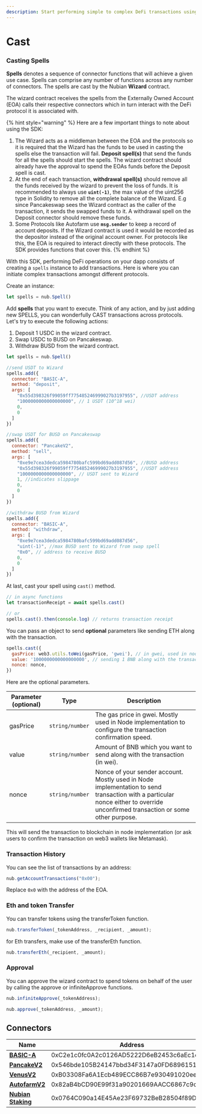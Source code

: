 ```yaml
---
description: Start performing simple to complex DeFi transactions using Javascript.
---
```


# Cast

### Casting Spells

**Spells** denotes a sequence of connector functions that will achieve a given use case. Spells can comprise any number of functions across any number of connectors. The spells are cast by the Nubian **Wizard** contract.&#x20;

The wizard contract receives the spells from the Externally Owned Account (EOA) calls their respective connectors which in turn interact with the DeFi protocol it is associated with.&#x20;

{% hint style="warning" %}
Here are a few important things to note about using the SDK:

1. The Wizard acts as a middleman between the EOA and the protocols so it is required that the Wizard has the funds to be used in casting the spells else the transaction will fail. **Deposit spell(s)** that send the funds for all the spells should start the spells. The wizard contract should already have the approval to spend the EOAs funds before the Deposit spell is cast.
2. At the end of each transaction, **withdrawal spell(s)** should remove all the funds received by the wizard to prevent the loss of funds. It is recommended to always use **`uint(-1)`**, the max value of the uint256 type in Solidity to remove all the complete balance of the Wizard. E.g since Pancakeswap sees the Wizard contract as the caller of the transaction, it sends the swapped funds to it. A withdrawal spell on the Deposit connector should remove these funds.
3. Some Protocols like Autofarm use **`msg.sender`** to keep a record of account deposits. If the Wizard contract is used it would be recorded as the depositor instead of the original account owner. For protocols like this, the EOA is required to interact directly with these protocols. The SDK provides functions that cover this.
{% endhint %}

With this SDK, performing DeFi operations on your dapp consists of creating a `spells` instance to add transactions. Here is where you can initiate complex transactions amongst different protocols.

Create an instance:

```javascript
let spells = nub.Spell()
```

Add **spells** that you want to execute. Think of any action, and by just adding new SPELLS, you can wonderfully CAST transactions across protocols. Let's try to execute the following actions:

1. Deposit 1 USDC in the wizard contract.
2. Swap USDC to BUSD on Pancakeswap.
3. Withdraw BUSD from the wizard contract.

```javascript
let spells = nub.Spell()

//send USDT to Wizard
spells.add({
  connector: "BASIC-A",
  method: "deposit",
  args: [
    "0x55d398326f99059ff775485246999027b3197955", //USDT address
    "1000000000000000000", // 1 USDT (10^18 wei)
    0,
    0
  ]
})

//swap USDT for BUSD on Pancakeswap
spells.add({
  connector: "PancakeV2",
  method: "sell",
  args: [
    "0xe9e7cea3dedca5984780bafc599bd69add087d56", //BUSD address
    "0x55d398326f99059ff775485246999027b3197955", //USDT address
    "1000000000000000000", // USDT sent to Wizard
    1, //indicates slippage
    0,
    0
  ]
})

//withdraw BUSD from Wizard
spells.add({
  connector: "BASIC-A",
  method: "withdraw",
  args: [
    "0xe9e7cea3dedca5984780bafc599bd69add087d56",
    "uint(-1)", //max BUSD sent to Wizard from swap spell
    "0x0", // address to receive BUSD
    0,
    0
  ]
})
```

At last, cast your spell using `cast()` method.

```javascript
// in async functions
let transactionReceipt = await spells.cast()

// or
spells.cast().then(console.log) // returns transaction receipt
```

You can pass an object to send **optional** parameters like sending ETH along with the transaction.

```js
spells.cast({
  gasPrice: web3.utils.toWei(gasPrice, 'gwei'), // in gwei, used in node implementation.
  value: '1000000000000000000', // sending 1 BNB along with the transaction.
  nonce: nonce,
})
```

Here are the optional parameters.

| **Parameter (optional)** | **Type**        | **Description**                                                                                                                                                                |
| ------------------------ | --------------- | ------------------------------------------------------------------------------------------------------------------------------------------------------------------------------ |
| gasPrice                 | `string/number` | The gas price in gwei. Mostly used in Node implementation to configure the transaction confirmation speed.                                                                     |
| value                    | `string/number` | Amount of BNB which you want to send along with the transaction (in wei).                                                                                                      |
| nonce                    | `string/number` | Nonce of your sender account. Mostly used in Node implementation to send transaction with a particular nonce either to override unconfirmed transaction or some other purpose. |

This will send the transaction to blockchain in node implementation (or ask users to confirm the transaction on web3 wallets like Metamask).

### Transaction History

You can see the list of transactions by an address:

```js
nub.getAccountTransactions("0x00");
```

Replace `0x0` with the address of the EOA.

### Eth and token Transfer

You can transfer tokens using the transferToken function.

```js
nub.transferToken(_tokenAddress, _recipient, _amount);
```

for Eth transfers, make use of the transferEth function.

```js
nub.transferEth(_recipient, _amount);
```

### Approval

You can approve the wizard contract to spend tokens on behalf of the user by calling the approve or infiniteApprove functions.

```js
nub.infiniteApprove(_tokenAddress);
```

```js
nub.approve(_tokenAddress, _amount);
```

## Connectors

| **Name**                                                                   | **Address**                                |
| -------------------------------------------------------------------------- | ------------------------------------------ |
| ****[**BASIC-A**](../connectors/available-connectors/basic.md)****         | 0xC2e1c0fc0A2c0126AD5222D6eB2453c6aEc1e637 |
| [**PancakeV2**](../connectors/available-connectors/pancakeswap.md)         | 0x546bde105B24147bbd34F3147a0FD68961515Feb |
| [**VenusV2**](../connectors/available-connectors/venus.md)                 | 0xB03308Fa6A1Ecb489ECC86B7e930491020ee2b96 |
| [**AutofarmV2**](../connectors/available-connectors/autofarm.md)           | 0x82aB4bCD90E99f31a90201669AACC6867c9c3B77 |
| [**Nubian Staking**](../connectors/available-connectors/nubian-staking.md) | 0x0764C090a14E45Ae23F69732BeB28504f89D669A |
